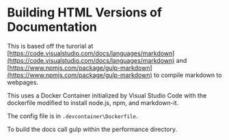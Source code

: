 # Building HTML Versions of Documentation
This is based off the turorial at [https://code.visualstudio.com/docs/languages/markdown](https://code.visualstudio.com/docs/languages/markdown) and [https://www.npmjs.com/package/gulp-markdown](https://www.npmjs.com/package/gulp-markdown) to compile markdown to webpages.

This uses a Docker Container initialized by Visual Studio Code with the dockerfile modified to install node.js, npm, and markdown-it.

The config file is in `.devcontainer\Dockerfile`.

To build the docs call gulp within the performance directory.